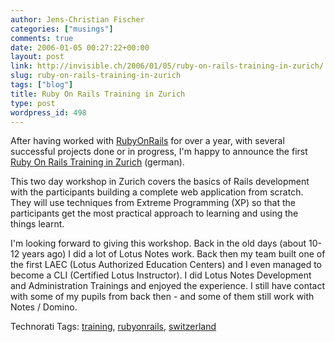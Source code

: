 ```yaml
---
author: Jens-Christian Fischer
categories: ["musings"]
comments: true
date: 2006-01-05 00:27:22+00:00
layout: post
link: http://invisible.ch/2006/01/05/ruby-on-rails-training-in-zurich/
slug: ruby-on-rails-training-in-zurich
tags: ["blog"]
title: Ruby On Rails Training in Zurich
type: post
wordpress_id: 498
---
```


After having worked with [RubyOnRails][1] for over a year, with several successful projects done or in progress, I'm happy to announce the first [Ruby On Rails Training in Zurich][2] (german).

This two day workshop in Zurich covers the basics of Rails development with the participants building a complete web application from scratch. They will use techniques from Extreme Programming (XP) so that the participants get the most practical approach to learning and using the things learnt. 

I'm looking forward to giving this workshop. Back in the old days (about 10-12 years ago) I did a lot of Lotus Notes work. Back then my team built one of the first LAEC (Lotus Authorized Education Centers) and I even managed to become a CLI (Certified Lotus Instructor). I did Lotus Notes Development and Administration Trainings and enjoyed the experience. I still have contact with some of my pupils from back then - and some of them still work with Notes / Domino.


[1]: http://www.rubyonrails.org
[2]: http://www.invisible.ch/static/47/rubyonrailsschulung


Technorati Tags: [training](http://www.technorati.com/tag/training), [rubyonrails](http://www.technorati.com/tag/rubyonrails), [switzerland](http://www.technorati.com/tag/switzerland)
